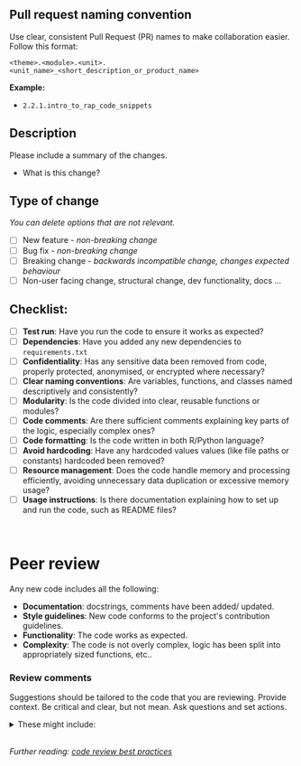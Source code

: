 ## Pull request naming convention
   Use clear, consistent Pull Request (PR) names to make collaboration easier. Follow this format:

   ```
   <theme>.<module>.<unit>.<unit_name>_<short_description_or_product_name>
   ```

   **Example:**
   - `2.2.1.intro_to_rap_code_snippets`

## Description
Please include a summary of the changes.

  - What is this change?

## Type of change

*You can delete options that are not relevant.*

- [ ] New feature - *non-breaking change*
- [ ] Bug fix - *non-breaking change*
- [ ] Breaking change - *backwards incompatible change, changes expected behaviour*
- [ ] Non-user facing change, structural change, dev functionality, docs ...

## Checklist:

- [ ] **Test run**: Have you run the code to ensure it works as expected?
- [ ] **Dependencies**: Have you added any new dependencies to `requirements.txt`
- [ ] **Confidentiality**: Has any sensitive data been removed from code, properly protected, anonymised, or encrypted where necessary?
- [ ] **Clear naming conventions**: Are variables, functions, and classes named descriptively and consistently?
- [ ] **Modularity**: Is the code divided into clear, reusable functions or modules?
- [ ] **Code comments**: Are there sufficient comments explaining key parts of the logic, especially complex ones?
- [ ] **Code formatting**: Is the code written in both R/Python language?
- [ ] **Avoid hardcoding**: Have any hardcoded values values (like file paths or constants) hardcoded been removed?
- [ ] **Resource management**: Does the code handle memory and processing efficiently, avoiding unnecessary data duplication or excessive memory usage?
- [ ] **Usage instructions**: Is there documentation explaining how to set up and run the code, such as README files?

<br>

#  Peer review
Any new code includes all the following:

- **Documentation**: docstrings, comments have been added/ updated.
- **Style guidelines**: New code conforms to the project's contribution guidelines.
- **Functionality**: The code works as expected.
- **Complexity**: The code is not overly complex, logic has been split into appropriately sized functions, etc..

### Review comments
Suggestions should be tailored to the code that you are reviewing. Provide context.
Be critical and clear, but not mean. Ask questions and set actions.
<details><summary>These might include:</summary>

- bugs that need fixing (does it work as expected?)
- alternative methods (could it be written more efficiently or with more clarity?)
- documentation improvements (does the documentation reflect how the code actually works?)
- code style improvements (could the code be written more clearly?)
</details>
<br>

*Further reading: [code review best practices](https://best-practice-and-impact.github.io/qa-of-code-guidance/peer_review.html)*
